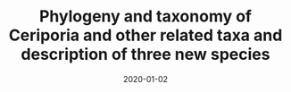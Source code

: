 ---
title: "Phylogeny and taxonomy of Ceriporia and other related taxa and description of three new species"
authors:
- Che-Chih Chen
- Chi-Yu Chen
- Young Woon Lim
- Sheng-Hua Wu
date: "2020-01-02"

publication: "Mycologia"

links:
    pdf: https://doi.org/10.1080/00275514.2019.1664097
---